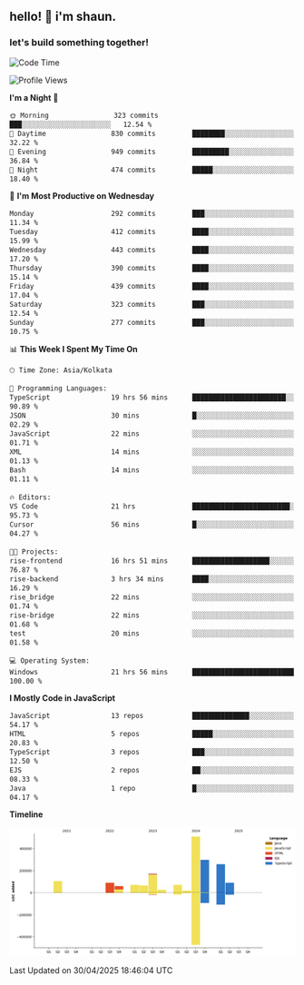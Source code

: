 ## hello! 👋 i'm shaun. 
### let's build something together!
<!--START_SECTION:waka-->
![Code Time](http://img.shields.io/badge/Code%20Time-175%20hrs%2049%20mins-blue)

![Profile Views](http://img.shields.io/badge/Profile%20Views-0-blue)

**I'm a Night 🦉** 

```text
🌞 Morning                323 commits         ███░░░░░░░░░░░░░░░░░░░░░░   12.54 % 
🌆 Daytime                830 commits         ████████░░░░░░░░░░░░░░░░░   32.22 % 
🌃 Evening                949 commits         █████████░░░░░░░░░░░░░░░░   36.84 % 
🌙 Night                  474 commits         █████░░░░░░░░░░░░░░░░░░░░   18.40 % 
```
📅 **I'm Most Productive on Wednesday** 

```text
Monday                   292 commits         ███░░░░░░░░░░░░░░░░░░░░░░   11.34 % 
Tuesday                  412 commits         ████░░░░░░░░░░░░░░░░░░░░░   15.99 % 
Wednesday                443 commits         ████░░░░░░░░░░░░░░░░░░░░░   17.20 % 
Thursday                 390 commits         ████░░░░░░░░░░░░░░░░░░░░░   15.14 % 
Friday                   439 commits         ████░░░░░░░░░░░░░░░░░░░░░   17.04 % 
Saturday                 323 commits         ███░░░░░░░░░░░░░░░░░░░░░░   12.54 % 
Sunday                   277 commits         ███░░░░░░░░░░░░░░░░░░░░░░   10.75 % 
```


📊 **This Week I Spent My Time On** 

```text
🕑︎ Time Zone: Asia/Kolkata

💬 Programming Languages: 
TypeScript               19 hrs 56 mins      ███████████████████████░░   90.89 % 
JSON                     30 mins             █░░░░░░░░░░░░░░░░░░░░░░░░   02.29 % 
JavaScript               22 mins             ░░░░░░░░░░░░░░░░░░░░░░░░░   01.71 % 
XML                      14 mins             ░░░░░░░░░░░░░░░░░░░░░░░░░   01.13 % 
Bash                     14 mins             ░░░░░░░░░░░░░░░░░░░░░░░░░   01.11 % 

🔥 Editors: 
VS Code                  21 hrs              ████████████████████████░   95.73 % 
Cursor                   56 mins             █░░░░░░░░░░░░░░░░░░░░░░░░   04.27 % 

🐱‍💻 Projects: 
rise-frontend            16 hrs 51 mins      ███████████████████░░░░░░   76.87 % 
rise-backend             3 hrs 34 mins       ████░░░░░░░░░░░░░░░░░░░░░   16.29 % 
rise_bridge              22 mins             ░░░░░░░░░░░░░░░░░░░░░░░░░   01.74 % 
rise-bridge              22 mins             ░░░░░░░░░░░░░░░░░░░░░░░░░   01.68 % 
test                     20 mins             ░░░░░░░░░░░░░░░░░░░░░░░░░   01.58 % 

💻 Operating System: 
Windows                  21 hrs 56 mins      █████████████████████████   100.00 % 
```

**I Mostly Code in JavaScript** 

```text
JavaScript               13 repos            ██████████████░░░░░░░░░░░   54.17 % 
HTML                     5 repos             █████░░░░░░░░░░░░░░░░░░░░   20.83 % 
TypeScript               3 repos             ███░░░░░░░░░░░░░░░░░░░░░░   12.50 % 
EJS                      2 repos             ██░░░░░░░░░░░░░░░░░░░░░░░   08.33 % 
Java                     1 repo              █░░░░░░░░░░░░░░░░░░░░░░░░   04.17 % 
```



**Timeline**

![Lines of Code chart](https://raw.githubusercontent.com/ShaunDaniel/ShaunDaniel/main/assets/bar_graph.png)


 Last Updated on 30/04/2025 18:46:04 UTC
<!--END_SECTION:waka-->
